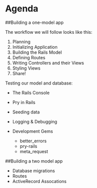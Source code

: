 # Agenda

##Building a one-model app

The workflow we will follow looks like this:

1. Planning
2. Initializing Application
3. Building the Rails Model
4. Defining Routes
5. Writing Controllers and their Views
6. Styling Views
7. Share!

Testing our model and database:

* The Rails Console
* Pry in Rails
* Seeding data

* Logging & Debugging
* Development Gems
   * better_errors
   * pry-rails
   * meta_request

##Building a two model app

* Database migrations
* Routes
* ActiveRecord Assocations